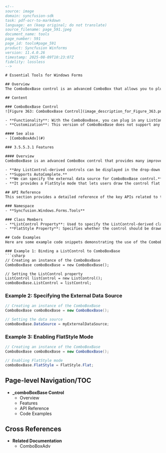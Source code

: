 ```html
<!-- 
source: image
domain: syncfusion-sdk
task: pdf-ocr-to-markdown
language: en (keep original; do not translate)
source_filename: page_591.jpeg
document_name: tools
page_number: 591
page_id: tools#page_591
product: Syncfusion Winforms
version: 11.4.0.26
timestamp: 2025-08-09T10:23:07Z
fidelity: lossless
-->

# Essential Tools for Windows Forms

## Overview
The ComboBoxBase control is an advanced ComboBox that allows you to plug in any ListControl-derived class as the list for the combo box. It provides several improvements over the standard ComboBox control and contains various advanced features.

## Content

### ComboBoxBase Control
![Figure 363: ComboBoxBase Control](image_description_for_Figure_363.png)

- **Functionality**: With the ComboBoxBase, you can plug in any ListControl-derived class as the list for the list portion of the combo box using the ListControl property.
- **Customization**: This version of ComboBoxBase does not support any kind of owner drawing to customize painting. However, you could still use a ListControl that supports owner drawing.

#### See also
- [ComboBoxAdv](#)

### 3.5.5.3.1 Features

#### Overview
ComboBoxBase is an advanced ComboBox control that provides many improvements over the standard ComboBox control and contains the following features:

- **Any ListControl-derived controls can be displayed in the drop-down portion of ComboBoxBase.**
- **Supports AutoComplete.**
- **We can specify the external data source for ComboBoxBase control.**
- **It provides a FlatStyle mode that lets users draw the control flat or use XP Themes.**

## API Reference
This section provides a detailed reference of the key APIs related to the ComboBoxBase control.

### Namespace
- **Syncfusion.Windows.Forms.Tools**

### Class Members
- **ListControl Property**: Used to specify the ListControl-derived class for the list portion of the combo box.
- **FlatStyle Property**: Specifies whether the control should be drawn in a flat style or use XP Themes.

## Code Examples
Here are some example code snippets demonstrating the use of the ComboBoxBase control.

### Example 1: Binding a ListControl to ComboBoxBase
```csharp
// Creating an instance of the ComboBoxBase
ComboBoxBase comboBoxBase = new ComboBoxBase();

// Setting the ListControl property
ListControl listControl = new ListControl();
comboBoxBase.ListControl = listControl;
```

### Example 2: Specifying the External Data Source
```csharp
// Creating an instance of the ComboBoxBase
ComboBoxBase comboBoxBase = new ComboBoxBase();

// Setting the data source
comboBoxBase.DataSource = myExternalDataSource;
```

### Example 3: Enabling FlatStyle Mode
```csharp
// Creating an instance of the ComboBoxBase
ComboBoxBase comboBoxBase = new ComboBoxBase();

// Enabling FlatStyle mode
comboBoxBase.FlatStyle = FlatStyle.Flat;
```

## Page-level Navigation/TOC
- **_comboBoxBase Control**
  - Overview
  - Features
  - API Reference
  - Code Examples

## Cross References
- **Related Documentation**
  - ComboBoxAdv

<!-- tags: [ComboBoxBase, ListControl, FlatStyle, AutoComplete, Windows Forms, ComboBox, Data Source] keywords: [ComboBoxBase, ListControl integration, flat style mode, auto-complete, dropdown list, external data source] -->
```